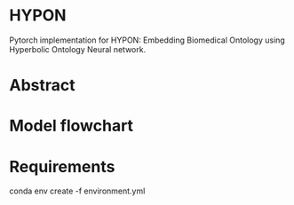 # HYPON
Pytorch implementation for HYPON: Embedding Biomedical Ontology using Hyperbolic Ontology Neural network.

# Abstract

# Model flowchart

# Requirements
conda env create -f environment.yml

